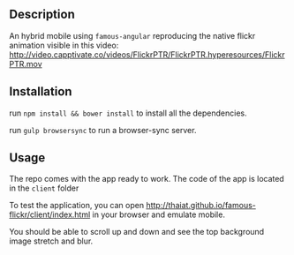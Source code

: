 ## Description
An hybrid mobile using `famous-angular` reproducing the native flickr animation visible in this video: http://video.capptivate.co/videos/FlickrPTR/FlickrPTR.hyperesources/FlickrPTR.mov

## Installation
run `npm install && bower install` to install all the dependencies.

run `gulp browsersync` to run a browser-sync server.

## Usage
The repo comes with the app ready to work. The code of the app is located in the `client` folder

To test the application, you can open http://thaiat.github.io/famous-flickr/client/index.html in your browser and emulate mobile.

You should be able to scroll up and down and see the top background image stretch and blur.



